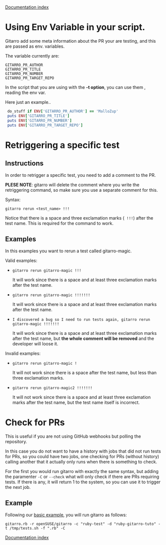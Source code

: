 [Documentation index](../README.md#documentation)

# Using Env Variable in your script.

Gitarro add some meta information about the PR your are testing, and this are passed as env. variables.

The variable currently are:

```console 
GITARRO_PR_AUTHOR
GITARRO_PR_TITLE
GITARRO_PR_NUMBER
GITARRO_PR_TARGET_REPO

```

In the script that you are using with the **-t option**, you can use them , reading the env var.

Here just an example..
```ruby
 do_stuff if ENV['GITARRO_PR_AUTHOR'] == 'MalloZup'
 puts ENV['GITARRO_PR_TITLE']
 puts ENV['GITARRO_PR_NUMBER'] 
 puts ENV['GITARRO_PR_TARGET_REPO'] 
```


# Retriggering a specific test

## Instructions

In order to retrigger a specific test, you need to add a comment to the PR.

**PLESE NOTE**: gitarro will delete the comment where you write the retriggering command, 
so make sure you use a separate comment for this.

Syntax:

```gitarro rerun <test_name> !!!```

Notice that there is a space and three exclamation marks (``` !!!```) after the test name. This is required for the command to work.

## Examples

In this examples you want to rerun a test called gitarro-magic.

Valid examples:

* ```gitarro rerun gitarro-magic !!!```
  
  It will work since there is a space and at least three exclamation marks after the test name.
* ```gitarro rerun gitarro-magic !!!!!!!```
  
  It will work since there is a space and at least three exclamation marks after the test name.
* ```I discovered a bug so I need to run tests again, gitarro rerun gitarro-magic !!!!!!!```
  
  It will work since there is a space and at least three exclamation marks after the test name, but **the whole comment will be removed** and the developer will loose it.

Invalid examples:

* ```gitarro rerun gitarro-magic !```
 
  It will not work since there is a space after the test name, but less than three exclamation marks.
* ```gitarro rerun gitarro-magic2 !!!!!!!```
 
  It will not work since there is a space and at least three exclamation marks after the test name, but the test name itself is incorrect.

# Check for PRs

This is useful if you are not using GitHub webhooks but polling the repository.

In this case you do not want to have a history with jobs that did not run tests for PRs, so you could have two jobs, one checking for PRs (without history) calling another that it actually only runs when there is something to check.

For the first you would run gitarro with exactly the same syntax, but adding the paramenter ```-C``` or ```--check``` what will only check if there are PRs requiring tests. If there is any, it will return 1 to the system, so you can use it to trigger the next job.

## Example

Following our [basic example](BASICS.md#a-basic-example), you will run gitarro as follows:

```console
gitarro.rb -r openSUSE/gitarro -c "ruby-test" -d "ruby-gitarro-tuto" -t /tmp/tests.sh -f ".rb" -C
```
[Documentation index](../README.md#documentation)
